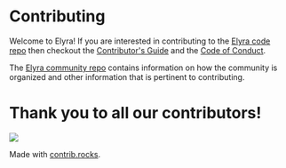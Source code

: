 <!--
{% comment %}
Copyright 2018-2023 Elyra Authors

Licensed under the Apache License, Version 2.0 (the "License");
you may not use this file except in compliance with the License.
You may obtain a copy of the License at

http://www.apache.org/licenses/LICENSE-2.0

Unless required by applicable law or agreed to in writing, software
distributed under the License is distributed on an "AS IS" BASIS,
WITHOUT WARRANTIES OR CONDITIONS OF ANY KIND, either express or implied.
See the License for the specific language governing permissions and
limitations under the License.
{% endcomment %}
-->

# Contributing

Welcome to Elyra! If you are interested in contributing to the [Elyra code repo](README.md)
then checkout the [Contributor's Guide](https://github.com/elyra-ai/community/blob/main/contributing.md) and 
the [Code of Conduct](https://github.com/elyra-ai/community/blob/main/CODE_OF_CONDUCT.md). 

The [Elyra community repo](https://github.com/elyra-ai/community) contains information on how the community
is organized and other information that is pertinent to contributing.

# Thank you to all our contributors!
<a href="https://github.com/elyra-ai/elyra/graphs/contributors">
  <img src="https://contrib.rocks/image?repo=elyra-ai/elyra" />
</a>

Made with [contrib.rocks](https://contrib.rocks).